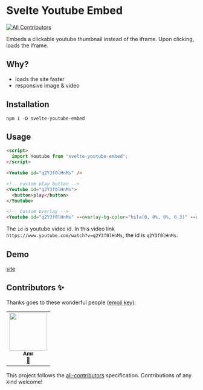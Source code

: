 # Svelte Youtube Embed
<!-- ALL-CONTRIBUTORS-BADGE:START - Do not remove or modify this section -->
[![All Contributors](https://img.shields.io/badge/all_contributors-1-orange.svg?style=flat-square)](#contributors-)
<!-- ALL-CONTRIBUTORS-BADGE:END -->

Embeds a clickable youtube thumbnail instead of the iframe. Upon clicking, loads the iframe.

## Why?

- loads the site faster
- responsive image & video

## Installation

`npm i -D svelte-youtube-embed`

## Usage

```html
<script>
  import Youtube from "svelte-youtube-embed";
</script>

<Youtube id="q2Y3f0lHnMs" />

<!-- custom play button -->
<Youtube id="q2Y3f0lHnMs">
  <button>play</button>
</Youtube>

<!-- Custom overlay -->
<Youtube id="q2Y3f0lHnMs" --overlay-bg-color="hsla(0, 0%, 0%, 0.3)" --overlay-transition="all 100ms linear" />

```

The `id` is youtube video id. In this video link `https://www.youtube.com/watch?v=q2Y3f0lHnMs`, the id is `q2Y3f0lHnMs`.

## Demo

[site](https://embed.sveltethemes.dev/)

## Contributors ✨

Thanks goes to these wonderful people ([emoji key](https://allcontributors.org/docs/en/emoji-key)):

<!-- ALL-CONTRIBUTORS-LIST:START - Do not remove or modify this section -->
<!-- prettier-ignore-start -->
<!-- markdownlint-disable -->
<table>
  <tr>
    <td align="center"><a href="https://computly.me"><img src="https://avatars.githubusercontent.com/u/12211826?v=4?s=100" width="100px;" alt=""/><br /><sub><b>Amr</b></sub></a><br /><a href="#design-416d72" title="Design">🎨</a></td>
  </tr>
</table>

<!-- markdownlint-restore -->
<!-- prettier-ignore-end -->

<!-- ALL-CONTRIBUTORS-LIST:END -->

This project follows the [all-contributors](https://github.com/all-contributors/all-contributors) specification. Contributions of any kind welcome!